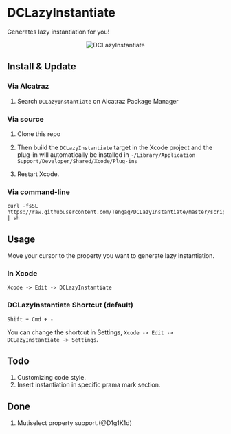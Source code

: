DCLazyInstantiate
======
Generates lazy instantiation for you!

<p align="center" >
  <img src="https://raw.githubusercontent.com/Tengag/DCLazyInstantiate/master/screenshot.gif" alt="DCLazyInstantiate" title="DCLazyInstantiate">
</p>

## Install & Update

### Via Alcatraz

1. Search `DCLazyInstantiate` on Alcatraz Package Manager

### Via source

1. Clone this repo

2. Then build the `DCLazyInstantiate` target in the Xcode project and the plug-in will automatically be installed in `~/Library/Application Support/Developer/Shared/Xcode/Plug-ins`

3. Restart Xcode.

### Via command-line

```shell
curl -fsSL https://raw.githubusercontent.com/Tengag/DCLazyInstantiate/master/script/install.sh | sh
```

## Usage

Move your cursor to the property you want to generate lazy instantiation.
### In Xcode

```
Xcode -> Edit -> DCLazyInstantiate 
```

### DCLazyInstantiate Shortcut (default)

```
Shift + Cmd + -
```

You can change the shortcut in Settings, `Xcode -> Edit -> DCLazyInstantiate -> Settings`.

## Todo

1. Customizing code style.
2. Insert instantiation in specific prama mark section.

## Done

1. Mutiselect property support.(@D1g1K1d)
